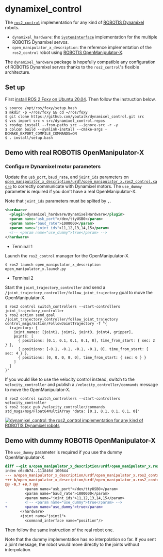 # dynamixel_control

The [`ros2_control`](https://github.com/ros-controls/ros2_control) implementation for any kind of [ROBOTIS Dynamixel](https://emanual.robotis.com/docs/en/dxl/) robots.

- `dynamixel_hardware`: the [`SystemInterface`](https://github.com/ros-controls/ros2_control/blob/master/hardware_interface/include/hardware_interface/system_interface.hpp) implementation for the multiple ROBOTIS Dynamixel servos.
- `open_manipulator_x_description`: the reference implementation of the `ros2_control` robot using [ROBOTIS OpenManipulator-X](https://emanual.robotis.com/docs/en/platform/openmanipulator_x/overview/).

The `dynamixel_hardware` package is hopefully compatible any configuration of ROBOTIS Dynamixel servos thanks to the `ros2_control`'s flexible architecture.

## Set up

First [install ROS 2 Foxy on Ubuntu 20.04](https://index.ros.org/doc/ros2/Installation/Foxy/Linux-Install-Debians/). Then follow the instruction below.

```shell
$ source /opt/ros/foxy/setup.bash
$ mkdir -p ~/ros/foxy && cd ~/ros/foxy
$ git clone https://github.com/youtalk/dynamixel_control.git src
$ vcs import src < src/dynamixel_control.repos
$ rosdep install --from-paths src --ignore-src -r -y
$ colcon build --symlink-install --cmake-args -DCMAKE_EXPORT_COMPILE_COMMANDS=ON
$ . install/setup.bash
```

## Demo with real ROBOTIS OpenManipulator-X

### Configure Dynamixel motor parameters

Update the `usb_port`, `baud_rate`, and `joint_ids` parameters on [`open_manipulator_x_description/urdf/open_manipulator_x.ros2_control.xacro`](https://github.com/youtalk/dynamixel_control/blob/main/open_manipulator_x_description/urdf/open_manipulator_x.ros2_control.xacro#L9-L12) to correctly communicate with Dynamixel motors.
The `use_dummy` parameter is required if you don't have a real OpenManipulator-X.

Note that `joint_ids` parameters must be splited by `,`.

```xml
<hardware>
  <plugin>dynamixel_hardware/DynamixelHardware</plugin>
  <param name="usb_port">/dev/ttyUSB0</param>
  <param name="baud_rate">1000000</param>
  <param name="joint_ids">11,12,13,14,15</param>
  <!-- <param name="use_dummy">true</param> -->
</hardware>
```

- Terminal 1

Launch the `ros2_control` manager for the OpenManipulator-X.

```shell
$ ros2 launch open_manipulator_x_description open_manipulator_x.launch.py
```

- Terminal 2

Start the `joint_trajectory_controller` and send a `/joint_trajectory_controller/follow_joint_trajectory` goal to move the OpenManipulator-X.

```shell
$ ros2 control switch_controllers --start-controllers joint_trajectory_controller
$ ros2 action send_goal /joint_trajectory_controller/follow_joint_trajectory control_msgs/action/FollowJointTrajectory -f "{
  trajectory: {
    joint_names: [joint1, joint2, joint3, joint4, gripper],
    points: [
      { positions: [0.1, 0.1, 0.1, 0.1, 0], time_from_start: { sec: 2 } },
      { positions: [-0.1, -0.1, -0.1, -0.1, 0], time_from_start: { sec: 4 } },
      { positions: [0, 0, 0, 0, 0], time_from_start: { sec: 6 } }
    ]
  }
}"
```

If you would like to use the velocity control instead, switch to the `velocity_controller` and publish a `/velocity_controller/commands` message to move the OpenManipulator-X.

```shell
$ ros2 control switch_controllers --start-controllers velocity_controller
$ ros2 topic pub /velocity_controller/commands std_msgs/msg/Float64MultiArray "data: [0.1, 0.1, 0.1, 0.1, 0]"
```

[![dynamixel_control: the ros2_control implementation for any kind of ROBOTIS Dynamixel robots](https://img.youtube.com/vi/EZtBaU-otzI/0.jpg)](https://www.youtube.com/watch?v=EZtBaU-otzI)

## Demo with dummy ROBOTIS OpenManipulator-X

The `use_dummy` parameter is required if you use the dummy OpenManipulator-X.

```diff
diff --git a/open_manipulator_x_description/urdf/open_manipulator_x.ros2_control.xacro b/open_manipulator_x_description/urdf/open_manipulator_x.ros2_control.xacro
index c6cdb74..111846d 100644
--- a/open_manipulator_x_description/urdf/open_manipulator_x.ros2_control.xacro
+++ b/open_manipulator_x_description/urdf/open_manipulator_x.ros2_control.xacro
@@ -9,7 +9,7 @@
         <param name="usb_port">/dev/ttyUSB0</param>
         <param name="baud_rate">1000000</param>
         <param name="joint_ids">11,12,13,14,15</param>
-        <!-- <param name="use_dummy">true</param> -->
+        <param name="use_dummy">true</param>
       </hardware>
       <joint name="joint1">
         <command_interface name="position"/>
```

Then follow the same instruction of the real robot one.

Note that the dummy implementation has no interpolation so far.
If you sent a joint message, the robot would move directly to the joints without interpolation.

